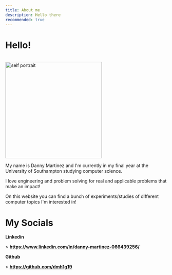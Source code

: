 ```yaml
---
title: About me 
description: Hello there
recommended: true
---
```

# Hello!
<br>

<!-- ![self portrait](images/a.png) -->
<img src="/img/a.png" alt="self portrait" width="300" height=auto>

My name is Danny Martinez and I'm currently in my final year at the University of Southampton studying computer science.

I love engineering and problem solving for real and applicable problems that make an impact!

On this website you can find a bunch of experiments/studies of different computer topics I'm interested in!

# My Socials

**Linkedin**

\> **https://www.linkedin.com/in/danny-martinez-066439256/** 

**Github**

\> **https://github.com/dmh1g19**